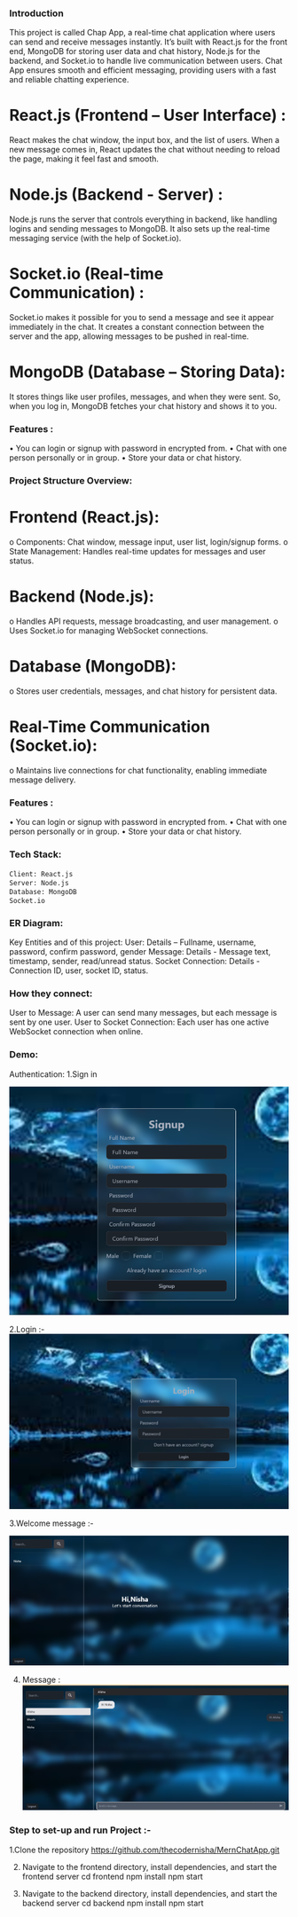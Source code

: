 ### Introduction
This project is called Chap App, a real-time chat application where users can send and receive messages instantly. It’s built with React.js for the front end, MongoDB for storing user data and chat history, Node.js for the backend, and Socket.io to handle live communication between users. Chat App ensures smooth and efficient messaging, providing users with a fast and reliable chatting experience.
# React.js (Frontend – User Interface) :
React makes the chat window, the input box, and the list of users. When a new message comes in, React updates the chat without needing to reload the page, making it feel fast and smooth.
# Node.js (Backend - Server) :
Node.js runs the server that controls everything in backend, like handling logins and sending messages to MongoDB. It also sets up the real-time messaging service (with the help of Socket.io).
# Socket.io (Real-time Communication) :
Socket.io makes it possible for you to send a message and see it appear immediately in the chat. It creates a constant connection between the server and the app, allowing messages to be pushed in real-time.
# MongoDB (Database – Storing Data): 
It stores things like user profiles, messages, and when they were sent. So, when you log in, MongoDB fetches your chat history and shows it to you.


### Features :
•	You can login or signup with password in encrypted from.
•	Chat with one person personally or in group.
•	Store your data or chat history.

### Project Structure Overview:
# 	Frontend (React.js):
o	Components: Chat window, message input, user list, login/signup forms.
o	State Management: Handles real-time updates for messages and user status.
#	Backend (Node.js):
o	Handles API requests, message broadcasting, and user management.
o	Uses Socket.io for managing WebSocket connections.
#	Database (MongoDB):
o	Stores user credentials, messages, and chat history for persistent data.
#	Real-Time Communication (Socket.io):
o	Maintains live connections for chat functionality, enabling immediate message delivery.

### Features :
•	You can login or signup with password in encrypted from.
•	Chat with one person personally or in group.
•	Store your data or chat history.

### Tech Stack:
	Client: React.js
	Server: Node.js
	Database: MongoDB
	Socket.io

### ER Diagram:
Key Entities and of this project:
User: 
       Details – Fullname, username, password, confirm password, gender
Message:
        Details - Message text, timestamp, sender, read/unread status.
Socket Connection:
       Details - Connection ID, user, socket ID, status.
### How they connect: 
User to Message: A user can send many messages, but each message is sent by one user.
User to Socket Connection: Each user has one active WebSocket connection when online.



### Demo: 
Authentication: 
 1.Sign in 

 ![alt text](image-1.png)

2.Login :- 
 ![alt text](image-2.png)

3.Welcome message :- 
 
![alt text](image-3.png)

4. Message :
![alt text](image.png)
 




### Step to set-up and run Project :-

1.Clone the repository
https://github.com/thecodernisha/MernChatApp.git

2.  Navigate to the frontend directory, install dependencies, and start the frontend server
	cd frontend
	npm install
	npm start

3. Navigate to the backend directory, install dependencies, and start the backend server
	cd backend
	npm install
	npm start



